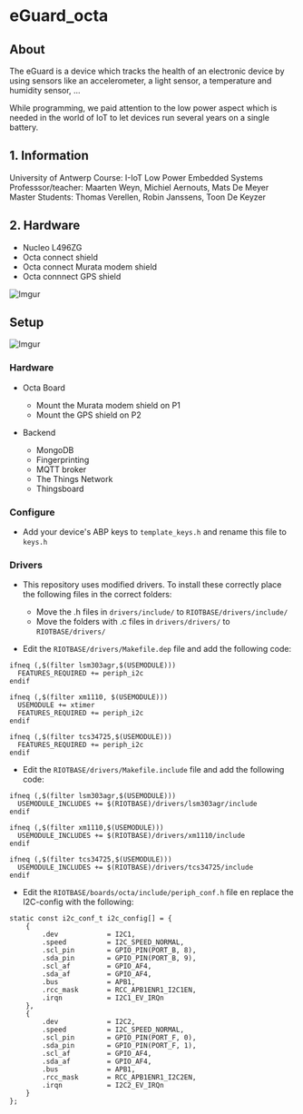 # eGuard_octa

## About
The eGuard is a device which tracks the health of an electronic device by using sensors like an accelerometer, a light sensor, a temperature and humidity sensor, ...

While programming, we paid attention to the low power aspect which is needed in the world of IoT to let devices run several years on a single battery.

## 1. Information

University of Antwerp
Course: I-IoT Low Power Embedded Systems
Professsor/teacher: Maarten Weyn, Michiel Aernouts, Mats De Meyer
Master Students: Thomas Verellen, Robin Janssens, Toon De Keyzer

## 2. Hardware

- Nucleo L496ZG
- Octa connect shield
- Octa connect Murata modem shield
- Octa connnect GPS shield

![Imgur](https://i.imgur.com/fKzjctM.jpg)


## Setup

![Imgur](https://i.imgur.com/FLzhBzQ.png)

### Hardware

- Octa Board
  - Mount the Murata modem shield on P1
  - Mount the GPS shield on P2

- Backend
  - MongoDB
  - Fingerprinting
  - MQTT broker
  - The Things Network
  - Thingsboard

### Configure
- Add your device's ABP keys to `template_keys.h` and rename this file to `keys.h`

### Drivers
- This repository uses modified drivers. To install these correctly place the 
	following files in the correct folders:
	- Move the .h files in `drivers/include/` to `RIOTBASE/drivers/include/`
	- Move the folders with .c files in `drivers/drivers/` to `RIOTBASE/drivers/`

- Edit the `RIOTBASE/drivers/Makefile.dep` file and add the following code:
```
ifneq (,$(filter lsm303agr,$(USEMODULE)))
  FEATURES_REQUIRED += periph_i2c
endif

ifneq (,$(filter xm1110, $(USEMODULE)))
  USEMODULE += xtimer
  FEATURES_REQUIRED += periph_i2c
endif

ifneq (,$(filter tcs34725,$(USEMODULE)))
  FEATURES_REQUIRED += periph_i2c
endif
```

- Edit the `RIOTBASE/drivers/Makefile.include` file and add the following code:
```
ifneq (,$(filter lsm303agr,$(USEMODULE)))
  USEMODULE_INCLUDES += $(RIOTBASE)/drivers/lsm303agr/include
endif

ifneq (,$(filter xm1110,$(USEMODULE)))
  USEMODULE_INCLUDES += $(RIOTBASE)/drivers/xm1110/include
endif

ifneq (,$(filter tcs34725,$(USEMODULE)))
  USEMODULE_INCLUDES += $(RIOTBASE)/drivers/tcs34725/include
endif
```

- Edit the `RIOTBASE/boards/octa/include/periph_conf.h` file en replace the I2C-config with the following:
```
static const i2c_conf_t i2c_config[] = {
    {
        .dev            = I2C1,
        .speed          = I2C_SPEED_NORMAL,
        .scl_pin        = GPIO_PIN(PORT_B, 8),
        .sda_pin        = GPIO_PIN(PORT_B, 9),
        .scl_af         = GPIO_AF4,
        .sda_af         = GPIO_AF4,
        .bus            = APB1,
        .rcc_mask       = RCC_APB1ENR1_I2C1EN,
        .irqn           = I2C1_EV_IRQn
    },
    {
        .dev            = I2C2,
        .speed          = I2C_SPEED_NORMAL,
        .scl_pin        = GPIO_PIN(PORT_F, 0),
        .sda_pin        = GPIO_PIN(PORT_F, 1),
        .scl_af         = GPIO_AF4,
        .sda_af         = GPIO_AF4,
        .bus            = APB1,
        .rcc_mask       = RCC_APB1ENR1_I2C2EN,
        .irqn           = I2C2_EV_IRQn
    }
};
```
